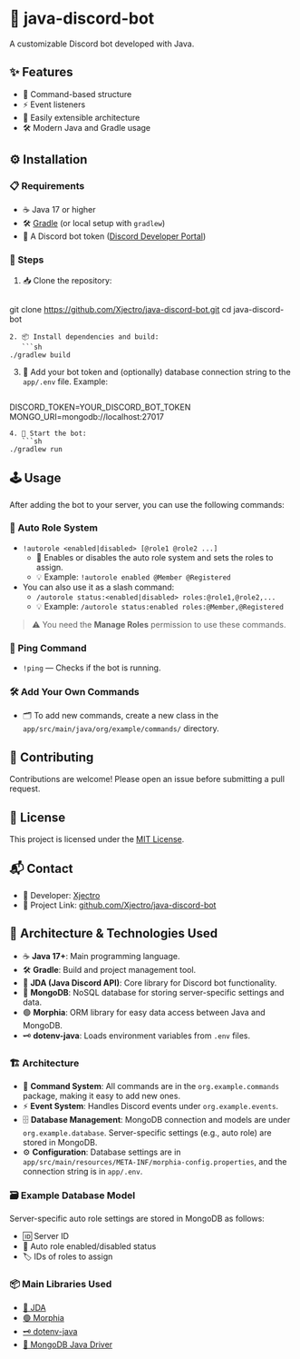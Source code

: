 # 🤖 java-discord-bot

A customizable Discord bot developed with Java.

## ✨ Features
- 📝 Command-based structure
- ⚡ Event listeners
- 🧩 Easily extensible architecture
- 🛠️ Modern Java and Gradle usage

## ⚙️ Installation

### 📋 Requirements
- ☕ Java 17 or higher
- 🛠️ [Gradle](https://gradle.org/) (or local setup with `gradlew`)
- 🔑 A Discord bot token ([Discord Developer Portal](https://discord.com/developers/applications))

### 🚦 Steps
1. 📥 Clone the repository:
   ```sh
git clone https://github.com/Xjectro/java-discord-bot.git
cd java-discord-bot
```
2. 📦 Install dependencies and build:
   ```sh
./gradlew build
```
3. 🔐 Add your bot token and (optionally) database connection string to the `app/.env` file. Example:
   ```env
DISCORD_TOKEN=YOUR_DISCORD_BOT_TOKEN
MONGO_URI=mongodb://localhost:27017
```
4. 🚀 Start the bot:
   ```sh
./gradlew run
```

## 🕹️ Usage
After adding the bot to your server, you can use the following commands:

### 👑 Auto Role System
- `!autorole <enabled|disabled> [@role1 @role2 ...]`
  - 🔄 Enables or disables the auto role system and sets the roles to assign.
  - 💡 Example: `!autorole enabled @Member @Registered`
- You can also use it as a slash command:
  - `/autorole status:<enabled|disabled> roles:@role1,@role2,...`
  - 💡 Example: `/autorole status:enabled roles:@Member,@Registered`

> ⚠️ You need the **Manage Roles** permission to use these commands.

### 🏓 Ping Command
- `!ping` — Checks if the bot is running.

### 🛠️ Add Your Own Commands
- 🗂️ To add new commands, create a new class in the `app/src/main/java/org/example/commands/` directory.

## 🤝 Contributing
Contributions are welcome! Please open an issue before submitting a pull request.

## 📄 License
This project is licensed under the [MIT License](LICENSE).

## 📬 Contact
- 👤 Developer: [Xjectro](https://github.com/Xjectro)
- 🔗 Project Link: [github.com/Xjectro/java-discord-bot](https://github.com/Xjectro/java-discord-bot)

## 🚀 Architecture & Technologies Used

- ☕ **Java 17+**: Main programming language.
- 🛠️ **Gradle**: Build and project management tool.
- 🤖 **JDA (Java Discord API)**: Core library for Discord bot functionality.
- 🍃 **MongoDB**: NoSQL database for storing server-specific settings and data.
- 🟢 **Morphia**: ORM library for easy data access between Java and MongoDB.
- 🗝️ **dotenv-java**: Loads environment variables from `.env` files.

### 🏗️ Architecture
- 📝 **Command System**: All commands are in the `org.example.commands` package, making it easy to add new ones.
- ⚡ **Event System**: Handles Discord events under `org.example.events`.
- 🗄️ **Database Management**: MongoDB connection and models are under `org.example.database`. Server-specific settings (e.g., auto role) are stored in MongoDB.
- ⚙️ **Configuration**: Database settings are in `app/src/main/resources/META-INF/morphia-config.properties`, and the connection string is in `app/.env`.

### 🗃️ Example Database Model
Server-specific auto role settings are stored in MongoDB as follows:
- 🆔 Server ID
- 🔄 Auto role enabled/disabled status
- 🏷️ IDs of roles to assign

### 📦 Main Libraries Used
- [🤖 JDA](https://github.com/DV8FromTheWorld/JDA)
- [🟢 Morphia](https://morphia.dev/)
- [🗝️ dotenv-java](https://github.com/cdimascio/dotenv-java)
- [🍃 MongoDB Java Driver](https://mongodb.github.io/mongo-java-driver/)

